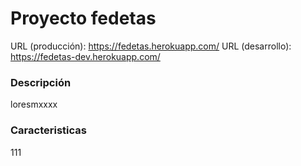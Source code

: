 # Proyecto fedetas

URL (producción): https://fedetas.herokuapp.com/
URL (desarrollo): https://fedetas-dev.herokuapp.com/

### Descripción

loresmxxxx

### Caracteristicas

111